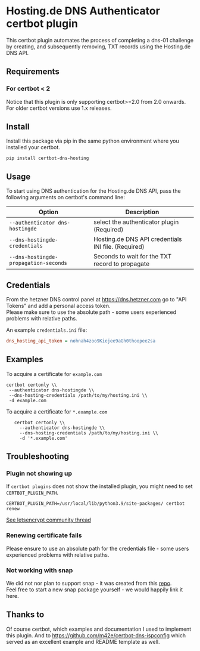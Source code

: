 # Hosting.de DNS Authenticator certbot plugin
<!-- [![codecov](https://codecov.io/gh/ctrlaltcoop/certbot-dns-hetzner/branch/main/graph/badge.svg?token=3XJVTPZ0AM)](https://codecov.io/gh/ctrlaltcoop/certbot-dns-hetzner)
![Tests, Coverage](https://github.com/ctrlaltcoop/certbot-dns-hetzner/workflows/Tests,%20Coverage/badge.svg?branch=main)
[![PyPI version](https://badge.fury.io/py/certbot-dns-hetzner.svg)](https://badge.fury.io/py/certbot-dns-hetzner)
![Supported Python](https://img.shields.io/pypi/pyversions/certbot-dns-hetzner) -->

This certbot plugin automates the process of
completing a dns-01 challenge by creating, and
subsequently removing, TXT records using the Hosting.de DNS API.

## Requirements

### For certbot < 2

Notice that this plugin is only supporting certbot>=2.0 from 2.0 onwards. For older certbot versions use 1.x releases.

## Install

Install this package via pip in the same python environment where you installed your certbot.

```
pip install certbot-dns-hosting
```

## Usage

To start using DNS authentication for the Hosting.de DNS API, pass the following arguments on certbot's command line:

| Option                                                     | Description                                         |
|------------------------------------------------------------|-----------------------------------------------------|
| `--authenticator dns-hostingde`                            | select the authenticator plugin (Required)          |
| `--dns-hostingde-credentials`                              | Hosting.de DNS API credentials INI file. (Required) |
| `--dns-hostingde-propagation-seconds`                      | Seconds to wait for the TXT record to propagate     |

## Credentials

From the hetzner DNS control panel at https://dns.hetzner.com go to "API Tokens" and add a personal access token.  
Please make sure to use the absolute path - some users experienced problems with relative paths.  

An example ``credentials.ini`` file:

```ini
dns_hosting_api_token = nohnah4zoo9Kiejee9aGh0thoopee2sa
```
## Examples
To acquire a certificate for `example.com`
```shell script
certbot certonly \\
 --authenticator dns-hostingde \\
 --dns-hosting-credentials /path/to/my/hosting.ini \\
 -d example.com
```

To acquire a certificate for ``*.example.com``
```shell script
   certbot certonly \\
     --authenticator dns-hostingde \\
     --dns-hosting-credentials /path/to/my/hosting.ini \\
     -d '*.example.com'
```
     
## Troubleshooting

### Plugin not showing up
If `certbot plugins` does not show the installed plugin, you might need to set `CERTBOT_PLUGIN_PATH`.  
```
CERTBOT_PLUGIN_PATH=/usr/local/lib/python3.9/site-packages/ certbot renew
```  
[See letsencrypt community thread](https://community.letsencrypt.org/t/how-do-i-make-certbot-find-use-an-installed-plugin/198647/5)

### Renewing certificate fails
Please ensure to use an absolute path for the credentials file - some users experienced problems with relative paths.

### Not working with snap
We did not nor plan to support snap - it was created from this [repo](https://github.com/BigMichi1/certbot-dns-hetzner).  
Feel free to start a new snap package yourself - we would happily link it here.

## Thanks to

Of course certbot, which examples and documentation I used to implement this plugin. And to https://github.com/m42e/certbot-dns-ispconfig which served as an excellent example and README template as well.

